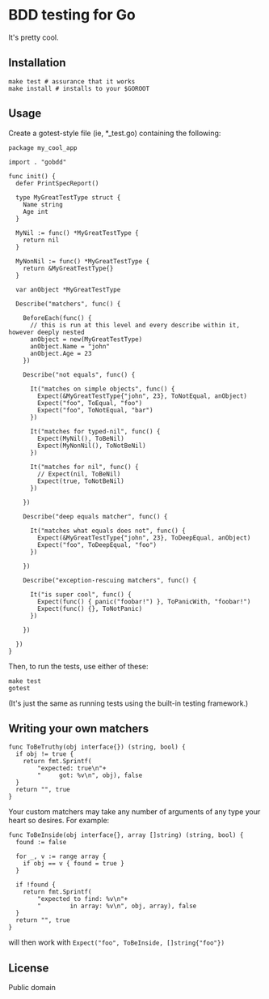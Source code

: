 # BDD testing for Go

It's pretty cool.

## Installation

	make test # assurance that it works
	make install # installs to your $GOROOT

## Usage

Create a gotest-style file (ie, *_test.go) containing the following:

	package my_cool_app
	
	import . "gobdd"

	func init() {
	  defer PrintSpecReport()
  
	  type MyGreatTestType struct {
	    Name string
	    Age int
	  }
  
	  MyNil := func() *MyGreatTestType {
	    return nil
	  }
  
	  MyNonNil := func() *MyGreatTestType {
	    return &MyGreatTestType{}
	  }
  
	  var anObject *MyGreatTestType
  
	  Describe("matchers", func() {
    
	    BeforeEach(func() {
	      // this is run at this level and every describe within it, however deeply nested
	      anObject = new(MyGreatTestType)
	      anObject.Name = "john"
	      anObject.Age = 23
	    })
    
	    Describe("not equals", func() {
      
	      It("matches on simple objects", func() {
	        Expect(&MyGreatTestType{"john", 23}, ToNotEqual, anObject)
	        Expect("foo", ToEqual, "foo")
	        Expect("foo", ToNotEqual, "bar")
	      })
      
	      It("matches for typed-nil", func() {
	        Expect(MyNil(), ToBeNil)
	        Expect(MyNonNil(), ToNotBeNil)
	      })
      
	      It("matches for nil", func() {
	        // Expect(nil, ToBeNil)
	        Expect(true, ToNotBeNil)
	      })
      
	    })
    
	    Describe("deep equals matcher", func() {
      
	      It("matches what equals does not", func() {
	        Expect(&MyGreatTestType{"john", 23}, ToDeepEqual, anObject)
	        Expect("foo", ToDeepEqual, "foo")
	      })
      
	    })
    
	    Describe("exception-rescuing matchers", func() {
      
	      It("is super cool", func() {
	        Expect(func() { panic("foobar!") }, ToPanicWith, "foobar!")
	        Expect(func() {}, ToNotPanic)
	      })
      
	    })
    
	  })
	}

Then, to run the tests, use either of these:

	make test
	gotest

(It's just the same as running tests using the built-in testing framework.)

## Writing your own matchers

	func ToBeTruthy(obj interface{}) (string, bool) {
	  if obj != true {
	    return fmt.Sprintf(
			"expected: true\n"+
			"     got: %v\n", obj), false
	  }
	  return "", true
	}

Your custom matchers may take any number of arguments of any type your heart so desires. For example:

	func ToBeInside(obj interface{}, array []string) (string, bool) {
	  found := false
  
	  for _, v := range array {
	    if obj == v { found = true }
	  }
  
	  if !found {
	    return fmt.Sprintf(
			"expected to find: %v\n"+
			"        in array: %v\n", obj, array), false
	  }
	  return "", true
	}

will then work with `Expect("foo", ToBeInside, []string{"foo"})`

## License

Public domain